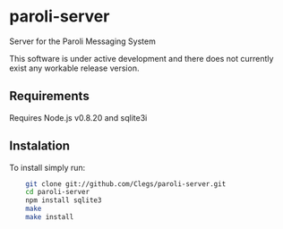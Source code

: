 paroli-server
=============

Server for the Paroli Messaging System

This software is under active development and
there does not currently exist any workable release version.

Requirements
------------

Requires Node.js v0.8.20 and sqlite3i

Instalation
-----------

To install simply run:

```bash
	git clone git://github.com/Clegs/paroli-server.git  
	cd paroli-server  
	npm install sqlite3  
	make  
	make install  
```

